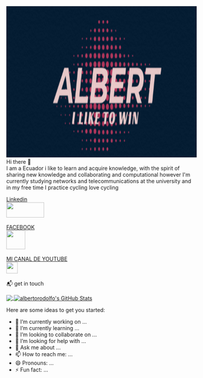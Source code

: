 
<img aling="center" src="logo.png" width="1000" height="400">
 Hi there 👋<br>
I am  a Ecuador i like to learn and acquire knowledge, with the spirit of sharing new knowledge and collaborating and computational 
however I'm currently studying networks and telecommunications at the university and in my free time I practice cycling love cycling


<a href="https://www.linkedin.com/in/rodolfo-barrera">Linkedin</a><br>
<img src="https://proinfluent.b-cdn.net/wp-content/uploads/2021/10/linkedin-logo.jpg" width="100" height="40"><p>
<a href="https://www.facebook.com/Alberto Barrera">FACEBOOK</a><br>
<img src="https://i.blogs.es/6f53b9/facebook-modo-oscuro-1/840_560.jpg" width="50" height="50"><p>
<a href="https://www.youtube.com" >MI CANAL DE YOUTUBE</a><br>
<img src="https://upload.wikimedia.org/wikipedia/commons/thumb/0/09/YouTube_full-color_icon_%282017%29.svg/640px-YouTube_full-color_icon_%282017%29.svg.png" width="30" height="30"><p>
📬 get in touch




<a href="https://github.com/albertorodolfo/albertorodolfo">
  <img align="center" src="https://github-readme-stats.vercel.app/api/top-langs/?username=albertorodolfo&hide=java,html&title_color=ffffff&text_color=c9cacc&icon_color=2bbc8a&bg_color=1d1f21"/>
</a>

<a href="https://github.com/albertorodolfo/albertorodolfo">
  <img align="center" src="https://github-readme-stats.vercel.app/api?username=albertorodolfo&show_icons=true&line_height=27&count_private=true&title_color=ffffff&text_color=c9cacc&icon_color=2bbc8a&bg_color=1d1f21" alt="albertorodolfo's GitHub Stats" />
</a>


Here are some ideas to get you started:

- 🔭 I’m currently working on ...
- 🌱 I’m currently learning ...
- 👯 I’m looking to collaborate on ...
- 🤔 I’m looking for help with ...
- 💬 Ask me about ...
- 📫 How to reach me: ...
- 😄 Pronouns: ...
- ⚡ Fun fact: ...
